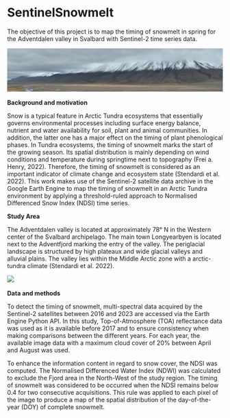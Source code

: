 # SentinelSnowmelt

The objective of this project is to map the timing of snowmelt in spring for the Adventdalen valley in Svalbard with Sentinel-2 time series data.

![](Images/dji_intro_img.JPG)

**Background and motivation**

Snow is a typical feature in Arctic Tundra ecosystems that essentially governs environmental processes including surface energy balance, nutrient and water availability for soil, plant and animal communities. In addition, the latter one has a major effect on the timing of plant phenological phases. In Tundra ecosystems, the timing of snowmelt marks the start of the growing season. Its spatial distribution is mainly depending on wind conditions and temperature during springtime next to topography (Frei a. Henry, 2022). Therefore, the timing of snowmelt is considered as an important indicator of climate change and ecosystem state (Stendardi et al. 2022). This work makes use of the Sentinel-2 satellite data archive in the Google Earth Engine to map the timing of snowmelt in an Arctic Tundra environment by applying a threshold-ruled approach to Normalised Differenced Snow Index (NDSI) time series.

**Study Area**

The Adventdalen valley is located at approximately 78° N in the Western center of the Svalbard archipelago. The main town Longyearbyen is located next to the Adventfjord marking the entry of the valley. The periglacial landscape is structured by high plateaux and wide glacial valleys and alluvial plains. The valley lies within the Middle Arctic zone with a arctic-tundra climate (Stendardi et al. 2022).

![](Images/study_area_mp.jpeg)

**Data and methods**

To detect the timing of snowmelt, multi-spectral data acquired by the Sentinel-2 satellites between 2016 and 2023 are accessed via the Earth Engine Python API. In this study, Top-of-Atmosphere (TOA) reflectance data was used as it is available before 2017 and to ensure consistency when making comparisons between the different years.
For each year, the available image data with a maximum cloud cover of 20% between April and August was used. 

To enhance the information content in regard to snow cover, the NDSI was computed. The Normalised Differenced Water Index (NDWI) was calculated to exclude the Fjord area in the North-West of the study region. The timing of snowmelt was considered to be occurred when the NDSI remains below 0.4 for two consecutive acquisitions. This rule was applied to each pixel of the image to produce a map of the spatial distribution of the day-of-the-year (DOY) of complete snowmelt.




